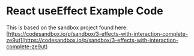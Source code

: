 # React useEffect Example Code

This is based on the sandbox project found here: [https://codesandbox.io/p/sandbox/3-effects-with-interaction-complete-ze9ut](https://codesandbox.io/p/sandbox/3-effects-with-interaction-complete-ze9ut)
